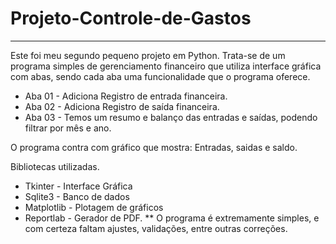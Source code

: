 # Projeto-Controle-de-Gastos
***
Este foi meu segundo pequeno projeto em Python. Trata-se
de um programa simples de gerenciamento financeiro que utiliza 
interface gráfica com abas, sendo cada aba uma funcionalidade
que o programa oferece.

- Aba 01 - Adiciona Registro de entrada financeira.
- Aba 02 - Adiciona Registro de saída financeira.
- Aba 03 - Temos um resumo e balanço das entradas e saídas, podendo
filtrar por mês e ano. 

O programa contra com gráfico que mostra: Entradas, saidas e saldo.

Bibliotecas utilizadas.

* Tkinter - Interface Gráfica
* Sqlite3 - Banco de dados
* Matplotlib - Plotagem de gráficos
* Reportlab - Gerador de PDF.
**
O programa é extremamente simples, e com certeza faltam ajustes, validações,
entre outras correções.

